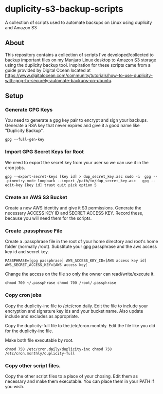 # duplicity-s3-backup-scripts
A collection of scripts used to automate backups on Linux using duplicity and Amazon S3

## About
This repository contains a collection of scripts I've developed/collected to backup important files on my Manjaro Linux desktop to Amazon S3 storage using the duplicity backup tool. Inspiration for these scripts came from a guide provided by Digital Ocean located at https://www.digitalocean.com/community/tutorials/how-to-use-duplicity-with-gpg-to-securely-automate-backups-on-ubuntu. 

## Setup
### Generate GPG Keys
You need to generate a gpg key pair to encrypt and sign your backups. Generate a RSA key that never expires and give it a good name like "Duplicity Backup".

`
gpg --full-gen-key
`

### Import GPG Secret Keys for Root
We need to export the secret key from your user so we can use it in the cron jobs.

`
gpg --export-secret-keys [key id] > dup_secret_key.asc
sudo -i 
gpg ---pinentry-mode loopback --import /path/to/dup_secret_key.asc  
gpg --edit-key [key id] trust quit
pick option 5
`

### Create an AWS S3 Bucket
Create a new AWS identity and give it S3 permissions. Generate the necessary ACCESS KEY ID and SECRET ACCESS KEY. Record these, because you will need them for the scripts.

### Create .passphrase File 
Create a .passphrase file in the root of your home directory and root's home folder (normally /root). Substitute your gpg passphrase and the aws access key id and secret key.

`
PASSPHRASE=[gpg passphrase]
AWS_ACCESS_KEY_ID=[AWS access key id]
AWS_SECRET_ACCESS_KEY=[AWS access key]
`

Change the access on the file so only the owner can read/write/execute it.

`
chmod 700 ~/.passphrase
chmod 700 /root/.passphrase
`

### Copy cron jobs
Copy the duplicity-inc file to /etc/cron.daily. Edit the file to include your encryption and signature key ids and your bucket name. Also update include and excludes as appropriate.

Copy the duplicity-full file to the /etc/cron.monthly. Edit the file like you did for the duplicity-inc file.

Make both file executable by root.

`
chmod 750 /etc/cron.daily/duplicity-inc
chmod 750 /etc/cron.monthly/duplicity-full
`

### Copy other script files.
Copy the other script files to a place of your chosing. Edit them as necessary and make them executable. You can place them in your PATH if you wish.
